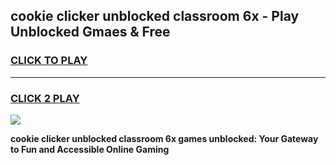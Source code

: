 
## cookie clicker unblocked classroom 6x - Play Unblocked Gmaes & Free
<h3>
<a href="https://news.freeplayer.one?title=cookie_clicker_unblocked_classroom_6x&ref=16F">CLICK TO PLAY</a></h3>
<hr>

<h3>
<a href="https://news.freeplayer.one?title=cookie_clicker_unblocked_classroom_6x&ref=16F">CLICK 2 PLAY</a>
  
</h3>

<a href="https://news.freeplayer.one?title=cookie_clicker_unblocked_classroom_6x&ref=16F/"><img src="https://clearcache.store/games.png"></a>


**cookie clicker unblocked classroom 6x games unblocked: Your Gateway to Fun and Accessible Online Gaming**
